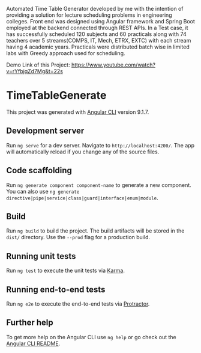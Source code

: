 Automated Time Table Generator developed by me with the intention of providing a solution for lecture scheduling problems in engineering colleges.
Front end was designed using Angular framework and Spring Boot employed at the backend connected through REST APIs.
In a Test case, it has successfully scheduled 120 subjects and 60 practicals along with 74 teachers over 5 streams(COMPS, IT, Mech, ETRX, EXTC) with each stream having 4 academic years. Practicals were distributed batch wise in limited labs with Greedy approach used for scheduling.

Demo Link of this Project: <a href="https://www.youtube.com/watch?v=rYfbjqZd7Mg&t=22s">https://www.youtube.com/watch?v=rYfbjqZd7Mg&t=22s</a>

# TimeTableGenerate

This project was generated with [Angular CLI](https://github.com/angular/angular-cli) version 9.1.7.

## Development server

Run `ng serve` for a dev server. Navigate to `http://localhost:4200/`. The app will automatically reload if you change any of the source files.

## Code scaffolding

Run `ng generate component component-name` to generate a new component. You can also use `ng generate directive|pipe|service|class|guard|interface|enum|module`.

## Build

Run `ng build` to build the project. The build artifacts will be stored in the `dist/` directory. Use the `--prod` flag for a production build.

## Running unit tests

Run `ng test` to execute the unit tests via [Karma](https://karma-runner.github.io).

## Running end-to-end tests

Run `ng e2e` to execute the end-to-end tests via [Protractor](http://www.protractortest.org/).

## Further help

To get more help on the Angular CLI use `ng help` or go check out the [Angular CLI README](https://github.com/angular/angular-cli/blob/master/README.md).



